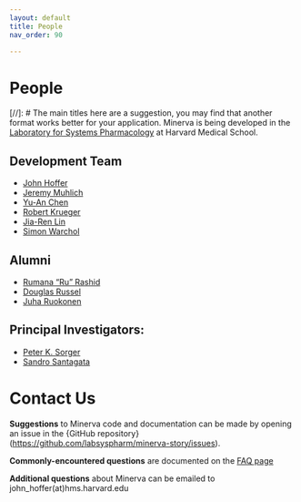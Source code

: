 ```yaml
---
layout: default
title: People
nav_order: 90

---
```

# People
[//]: # The main titles here are a suggestion, you may find that another format works better for your application. 
Minerva is being developed in the [Laboratory for Systems Pharmacology](https://labsyspharm.org) at Harvard Medical School.

## Development Team
* [John Hoffer](https://github.com/thejohnhoffer)
* [Jeremy Muhlich](https://github.com/jmuhlich/)
* [Yu-An Chen](https://github.com/yu-anchen)
* [Robert Krueger](https://github.com/kruegert)
* [Jia-Ren Lin](https://github.com/jrlin1001)
* [Simon Warchol](https://github.com/simonwarchol/)

## Alumni
* [Rumana “Ru” Rashid](https://scholar.google.com/citations?user=PjPMy1gAAAAJ&hl)
* [Douglas Russel](https://www.linkedin.com/in/douglas-russell-00b52153/)
* [Juha Ruokonen](https://www.linkedin.com/in/juha-ruokonen-516928a/)

## Principal Investigators:
* [Peter K. Sorger](https://scholar.google.com/citations?user=wS6Ii_cAAAAJ&hl=en)
* [Sandro Santagata](https://scholar.google.com/citations?hl=en&user=9dUOqJ0AAAAJ)

# Contact Us

**Suggestions** to Minerva code and documentation can be made by opening an issue in the {GitHub repository}(https://github.com/labsyspharm/minerva-story/issues).

**Commonly-encountered questions** are documented on the [FAQ page](FAQ.md)

**Additional questions** about Minerva can be emailed to john_hoffer(at)hms.harvard.edu

